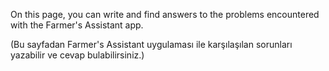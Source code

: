 On this page, you can write and find answers to the problems encountered with the Farmer's Assistant app.

(Bu sayfadan Farmer's Assistant uygulaması ile karşılaşılan sorunları yazabilir ve cevap bulabilirsiniz.)
